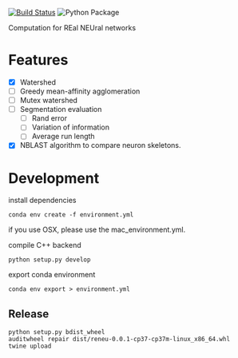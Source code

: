 [![Build Status](https://travis-ci.org/jingpengw/reneu.svg?branch=master)](https://travis-ci.org/jingpengw/reneu)
![Python Package](https://github.com/jingpengw/reneu/workflows/Python%20package/badge.svg)

Computation for REal NEUral networks

# Features
- [x] Watershed
- [ ] Greedy mean-affinity agglomeration
- [ ] Mutex watershed
- [ ] Segmentation evaluation
    - [ ] Rand error
    - [ ] Variation of information
    - [ ] Average run length
- [x] NBLAST algorithm to compare neuron skeletons. 

# Development

install dependencies

    conda env create -f environment.yml

if you use OSX, please use the mac_environment.yml.

compile C++ backend

    python setup.py develop

export conda environment

    conda env export > environment.yml

## Release

```
python setup.py bdist_wheel
auditwheel repair dist/reneu-0.0.1-cp37-cp37m-linux_x86_64.whl
twine upload 
```
